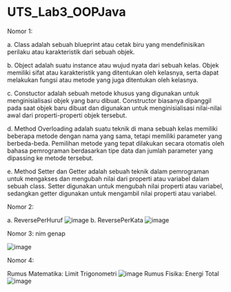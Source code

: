 # UTS_Lab3_OOPJava
Nomor 1:

a.	Class adalah sebuah blueprint atau cetak biru yang mendefinisikan perilaku atau karakteristik dari sebuah objek. 

b.	Object adalah suatu instance atau wujud nyata dari sebuah kelas. Objek memiliki sifat atau karakteristik yang ditentukan oleh kelasnya, serta dapat melakukan fungsi atau metode yang juga ditentukan oleh kelasnya. 

c.	Constuctor adalah sebuah metode khusus yang digunakan untuk menginisialisasi objek yang baru dibuat. Constructor biasanya dipanggil pada saat objek baru dibuat dan digunakan untuk menginisialisasi nilai-nilai awal dari properti-properti objek tersebut. 

d.	Method Overloading adalah suatu teknik di mana sebuah kelas memiliki beberapa metode dengan nama yang sama, tetapi memiliki parameter yang berbeda-beda. Pemilihan metode yang tepat dilakukan secara otomatis oleh bahasa pemrograman berdasarkan tipe data dan jumlah parameter yang dipassing ke metode tersebut. 

e.	Method Setter dan Getter adalah sebuah teknik dalam pemrograman untuk mengakses dan mengubah nilai dari properti atau variabel dalam sebuah class. Setter digunakan untuk mengubah nilai properti atau variabel, sedangkan getter digunakan untuk mengambil nilai properti atau variabel.


Nomor 2:

  a. ReversePerHuruf
  ![image](https://user-images.githubusercontent.com/114595104/236164636-0cad1980-31cf-4f11-bb7a-f2eec58df03f.png)
  b. ReversePerKata
  ![image](https://user-images.githubusercontent.com/114595104/236164949-aa4d9e3e-d9f8-4047-a50e-1559eeb73d77.png)


Nomor 3: nim genap

![image](https://user-images.githubusercontent.com/114595104/236165376-b3a46720-2326-40db-af5b-e593b0632d15.png)


Nomor 4: 

  Rumus Matematika: Limit Trigonometri
  ![image](https://user-images.githubusercontent.com/114595104/236225618-336f2ccf-bc73-443c-915f-d17ca8182266.png)
  Rumus Fisika: Energi Total
  ![image](https://user-images.githubusercontent.com/114595104/236228907-2363f719-4f7f-4b4a-b03c-1cd1476c3948.png)



